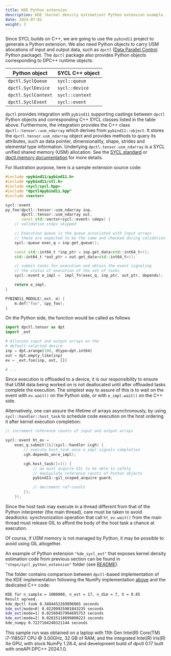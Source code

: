 ```yaml
---
title: KDE Python extension
description: KDE (kernel density estimation) Python extension example.
date: 2024-07-02
weight: 3
---
```


Since SYCL builds on C++, we are going to use the `pybind11` project to generate a Python extension.
We also need Python objects to carry USM allocations of input and output data, such as `dpctl` ([Data Parallel Control](https://github.com/IntelPython/dpctl.git) Python package). The `dpctl` package also provides Python objects corresponding to DPC++ runtime objects:

| Python object         | SYCL C++ object   |
| --------------------- | ----------------- |
| ``dpctl.SyclQueue``   | ``sycl::queue``   |
| ``dpctl.SyclDevice``  | ``sycl::device``  |
| ``dpctl.SyclContext`` | ``sycl::context`` |
| ``dpctl.SyclEvent``   | ``sycl::event``   |

`dpctl` provides integration with `pybind11` supporting castings between `dpctl` Python objects and corresponding C++ SYCL classes listed in the table above. Furthermore, the integration provides the C++ class ``dpctl::tensor::usm_ndarray`` which derives from ``pybind11::object``.
It stores the `dpctl.tensor.usm_ndarray` object and provides methods to query its attributes, such as data pointer, dimensionality, shape, strides
and elemental type information. Underlying `dpctl.tensor.usm_ndarray` is a SYCL unified shared memory (USM) allocation. See the [SYCL standard](https://registry.khronos.org/SYCL/specs/sycl-2020/html/sycl-2020.html#sec:usm) or [dpctl.memory documentation](https://intelpython.github.io/dpctl/latest/api_reference/dpctl/memory.html#dpctl-memory-pyapi) for more details.

For illustration purpose, here is a sample extension source code:

```cpp
#include <pybind11/pybind11.h>
#include <pybind11/stl.h>
#include <sycl/sycl.hpp>
#include "dpctl4pybind11.hpp"
#include <vector>

sycl::event
py_foo(dpctl::tensor::usm_ndarray inp,
       dpctl::tensor::usm_ndarray out,
       const std::vector<sycl::event> &deps) {
    // validation steps skipped

    // Execution queue is the queue associated with input arrays
    // these are expected to be the same and checked during validation
    sycl::queue exec_q = inp.get_queue();

    const std::int64_t *inp_ptr = inp.get_data<std::int64_t>();
    std::int64_t *out_ptr = out.get_data<std::int64_t>();

    // submit tasks for execution and obtain the event signaling
    // the status of execution of the set of tasks
    sycl::event e_impl =  impl_fn(exec_q, inp_ptr, out_ptr, depends);

    return e_impl;
}

PYBIND11_MODULE(_ext, m) {
    m.def("foo", &py_foo);
}
```

On the Python side, the function would be called as follows

```python
import dpctl.tensor as dpt
import _ext

# Allocate input and output arrays on the
# default-selected device
inp = dpt.arange(100, dtype=dpt.int64)
out = dpt.empty_like(inp)
ev = _ext.foo(inp, out, [])

# ...
```

Since execution is offloaded to a device, it is our responsibility to ensure that USM data being worked on
is not deallocated until after offloaded tasks complete the execution. The simplest way to assure of this is
to wait on the event with `ev.wait()` on the Python side, or with `e_impl.wait()` on the C++ side.

Alternatively, one can assure the lifetime of arrays asynchronously, by using `sycl::handler::host_task` to
schedule code execution on the host ordering it after kernel execution completion:

```cpp
// increment reference counts of input and output arrays

sycl::event ht_ev =
    exec_q.submit([&](sycl::handler &cgh) {
        // execute host_task once e_impl signals completion
        cgh.depends_on(e_impl);

        cgh.host_task([=]() {
            // we must acquire GIL to be able to safely
            // manipulate reference counts of Python objects
            pybind11::gil_scoped_acquire guard;

            // decrement ref-counts
        });
    });
```

Since the host task may execute in a thread different from that of the Python interpreter (the main thread), care must be taken
to avoid deadlocks: synchronization operation that call `ht_ev.wait()` from the main thread must release GIL to afford the body
of the host task a chance at execution.

Of course, if USM memory is not managed by Python, it may be possible to avoid using GIL altogether.

An example of Python extension `"kde_sycl_ext"` that exposes kernel density estimation code from previous
section can be found in `"steps/sycl_python_extension"` folder (see [README](steps/sycl_python_extension/README.md)).

The folder contains comparison between `dpctl`-based implementation of the KDE implementation following the NumPy
implementation [above](#kde_numpy) and the dedicated C++ code:

```bash
KDE for n_sample = 1000000, n_est = 17, n_dim = 7, h = 0.05
Result agreed.
kde_dpctl took 0.3404452269896865 seconds
kde_ext[mode=0] 0.02209925901843235 seconds
kde_ext[mode=1] 0.02560457994695753 seconds
kde_ext[mode=2] 0.02815118699800223 seconds
kde_numpy 0.7227164240321144 seconds
```

This sample run was obtained on a laptop with 11th Gen Intel(R) Core(TM) i7-1185G7 CPU @ 3.00GHz, 32 GB of RAM, and the integrated Intel(R) Iris(R) Xe GPU, with stock NumPy 1.26.4, and development build of dpctl 0.17 built with oneAPI DPC++ 2024.1.0.
